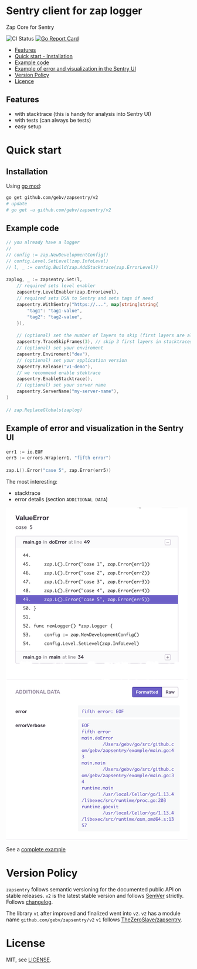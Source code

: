 # Sentry client for zap logger

Zap Core for Sentry

![CI Status](https://github.com/gebv/zapsentry/workflows/Go/badge.svg)
[![Go Report Card](https://goreportcard.com/badge/github.com/gebv/zapsentry)](https://goreportcard.com/report/github.com/gebv/zapsentry)


* [Features](#features)
* [Quick start - Installation](#installation)
* [Example code](#example-code)
* [Example of error and visualization in the Sentry UI](#example-of-error-and-visualization-in-the-sentry-ui)
* [Version Policy](#version-policy)
* [Licence](#license)



## Features

* with stacktrace (this is handy for analysis into Sentry UI)
* with tests (can always be tests)
* easy setup

# Quick start

## Installation

Using [go mod](https://github.com/golang/go/wiki/Modules):

```bash
go get github.com/gebv/zapsentry/v2
# update
# go get -u github.com/gebv/zapsentry/v2
```

## Example code

```go
// you already have a logger
//
// config := zap.NewDevelopmentConfig()
// config.Level.SetLevel(zap.InfoLevel)
// l, _ := config.Build(zap.AddStacktrace(zap.ErrorLevel))

zaplog, _ := zapsentry.Set(l,
    // required sets level enabler
    zapsentry.LevelEnabler(zap.ErrorLevel),
    // required sets DSN to Sentry and sets tags if need
    zapsentry.WithSentry("https://...", map[string]string{
        "tag1": "tag1-value",
        "tag2": "tag2-value",
    }),

    // (optional) set the number of layers to skip (first layers are always the same)
    zapsentry.TraceSkipFrames(3), // skip 3 first layers in stacktraces
    // (optional) set your enviroment
    zapsentry.Enviroment("dev"),
    // (optional) set your application version
    zapsentry.Release("v1-demo"),
    // we recommend enable stektrace
    zapsentry.EnableStacktrace(),
    // (optional) set your server name
    zapsentry.ServerName("my-server-name"),
)

// zap.ReplaceGlobals(zaplog)
```

## Example of error and visualization in the Sentry UI

```go
err1 := io.EOF
err5 := errors.Wrap(err1, "fifth error")

zap.L().Error("case 5", zap.Error(err5))
```

The most interesting:
- stacktrace
- error details (section `ADDITIONAL DATA`)

![Case 5](example/images/case5.png)

See a [complete example](example/README.md)

# Version Policy

`zapsentry` follows semantic versioning for the documented public API on stable releases. `v2` is the latest stable version and follows [SemVer](http://semver.org/) strictly. Follows [changelog](./CHANGELOG.md).

The library `v1` after improved and finalized went into `v2`. `v2` has a module name `github.com/gebv/zapsentry/v2`
`v1` follows [TheZeroSlave/zapsentry](https://github.com/TheZeroSlave/zapsentry).

# License

MIT, see [LICENSE](./LICENSE).
